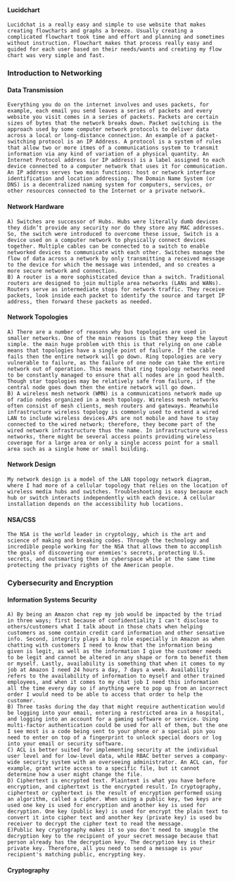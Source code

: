 
#### Lucidchart
    Lucidchat is a really easy and simple to use website that makes creating flowcharts and graphs a breeze. Usually creating a complicated flowchart took time and effort and planning and sometimes without instruction. Flowchart makes that process really easy and guided for each user based on their needs/wants and creating my flow chart was very simple and fast. 


###  Introduction to Networking 
#### Data Transmission
    Everything you do on the internet involves and uses packets, for example, each email you send leaves a series of packets and every website you visit comes in a series of packets. Packets are certain sizes of bytes that the network breaks down. Packet switching is the approach used by some computer network protocols to deliver data across a local or long-distance connection. An example of a packet-switching protocol is an IP Address. A protocol is a system of rules that allow two or more itmes of a communications system to transmit information via any kind of variation of a physical quantity. An Internet Protocol address (or IP address) is a label assigned to each device connected to a computer network that uses it for communication. An IP address serves two main functions: host or network interface identification and location addressing. The Domain Name System (or DNS) is a decentralized naming system for computers, services, or other resources connected to the Internet or a private network.

####  Network Hardware
    A) Switches are successor of Hubs. Hubs were literally dumb devices they didn’t provide any security nor do they store any MAC addresses. So, the switch were introduced to overcome these issue, Switch is a device used on a computer network to physically connect devices together. Multiple cables can be connected to a switch to enable networked devices to communicate with each other. Switches manage the flow of data across a network by only transmitting a received message to the device for which the message was intended, and so creates a more secure network and connection. 
    B) A router is a more sophisticated device than a switch. Traditional routers are designed to join multiple area networks (LANs and WANs). Routers serve as intermediate stops for network traffic. They receive packets, look inside each packet to identify the source and target IP address, then forward these packets as needed. 
    
#### Network Topologies
    A) There are a number of reasons why bus topologies are used in smaller networks. One of the main reasons is that they keep the layout simple. the main huge problem with this is that relying on one cable means that topologies have a single point of failure. If the cable fails then the entire network will go down. Ring topologies are very vulnerable to failure, as the failure of one node can take the entire network out of operation. This means that ring topology networks need to be constantly managed to ensure that all nodes are in good health. Though star topologies may be relatively safe from failure, if the central node goes down then the entire network will go down.
    B) A wireless mesh network (WMN) is a communications network made up of radio nodes organized in a mesh topology. Wireless mesh networks often consist of mesh clients, mesh routers and gateways. Meanwhile infrastructure wireless topology is commonly used to extend a wired LAN to include wireless devices.APs are not mobile and have to stay connected to the wired network; therefore, they become part of the wired network infrastructure thus the name. In infrastructure wireless networks, there might be several access points providing wireless coverage for a large area or only a single access point for a small area such as a single home or small building.
    
#### Network Design 
    My network design is a model of the LAN topology network diagram, where I had more of a cellular topology that relies on the location of wireless media hubs and switches. Troubleshooting is easy because each hub or switch interacts independently with each device. A cellular installation depends on the accessibility hub locations.
    
#### NSA/CSS 
    The NSA is the world leader in cryptology, which is the art and science of making and breaking codes. Through the technology and incredible people working for the NSA that allows them to accomplish the goals of discovering our enemies's secrets, protecting U.S. secrets, and outsmarting them in cyberspace while at the same time protecting the privacy rights of the American people.
    
### Cybersecurity and Encryption 
#### Information Systems Security
    A) By being an Amazon chat rep my job would be impacted by the triad in three ways; first because of confidentiality I can't disclose to others/customers what I talk about in those chats when helping customers as some contain credit card information and other sensative info. Second, integrity plays a big role especially in Amazon as when chatting with customers I need to know that the information being given is legit, as well as the information I give the customer needs to be legit and cannot be altered in any shape or form to benefit them or myself. Lastly, availability is something that when it comes to my job at Amazon I need 24 hours a day, 7 days a week. Availability refers to the availability of information to myself and other trained employees, and when it comes to my chat job I need this information all the time every day so if anything were to pop up from an incorrect order I would need to be able to access that order to help the customer. 
    B) Three tasks during the day that might require authentication would be logging into your email, entering a restricted area in a hospital, and logging into an account for a gaming software or service. Using multi-factor authentication could be used for all of them, but the one I see most is a code being sent to your phone or a special pin you need to enter on top of a fingerprint to unlock special doors or log into your email or security software. 
    C) ACL is better suited for implementing security at the individual user level and for low-level data, while RBAC better serves a company-wide security system with an overseeing administrator. An ACL can, for example, grant write access to a specific file, but it cannot determine how a user might change the file.
    D) Ciphertext is encrypted text. Plaintext is what you have before encryption, and ciphertext is the encrypted result. In cryptography, ciphertext or cyphertext is the result of encryption performed using an algorithm, called a cipher. When using a public key, two keys are used one key is used for encryption and another key is used for decryption. One key (public key) is used for encrypt the plain text to convert it into cipher text and another key (private key) is used bu receiver to decrypt the cipher text to read the message.
    E)Public key cryptography makes it so you don't need to smuggle the decryption key to the recipient of your secret message because that person already has the decryption key. The decryption key is their private key. Therefore, all you need to send a message is your recipient's matching public, encrypting key.
    
#### Cryptography 
    
    
